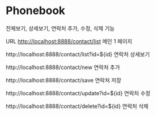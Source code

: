 # Phonebook
전체보기, 상세보기, 연락처 추가, 수정, 삭제 기능  

URL
[http://localhost:8888/contact/list](http://localhost:8888/contacts/list?requestPage=1)
메인 1 페이지 

http://localhost:8888/contact/list?id=${id}
연락처 상세보기

http://localhost:8888/contact/new
연락처 추가 

http://localhost:8888/contact/save
연락처 저장

http://localhost:8888/contact/update?id=${id}
연락처 수정

http://localhost:8888/contact/delete?id=${id}
연락처 삭제
